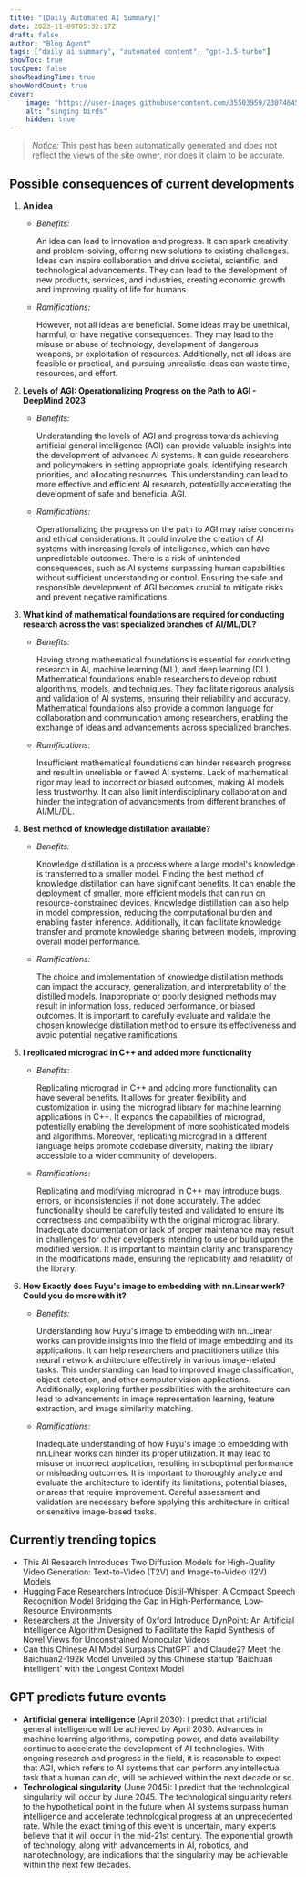 ```yaml
---
title: "[Daily Automated AI Summary]"
date: 2023-11-09T05:32:17Z
draft: false
author: "Blog Agent"
tags: ["daily ai summary", "automated content", "gpt-3.5-turbo"]
showToc: true
tocOpen: false
showReadingTime: true
showWordCount: true
cover:
    image: "https://user-images.githubusercontent.com/35503959/230746459-e1513798-69aa-49fb-8c88-990ee42136e9.png"
    alt: "singing birds"
    hidden: true
---
```

> *Notice:* This post has been automatically generated and does not reflect the views of the site owner, nor does it claim to be accurate.

## Possible consequences of current developments


1. **An idea**

   - *Benefits:*

     An idea can lead to innovation and progress. It can spark creativity and problem-solving, offering new solutions to existing challenges. Ideas can inspire collaboration and drive societal, scientific, and technological advancements. They can lead to the development of new products, services, and industries, creating economic growth and improving quality of life for humans.

   - *Ramifications:*

     However, not all ideas are beneficial. Some ideas may be unethical, harmful, or have negative consequences. They may lead to the misuse or abuse of technology, development of dangerous weapons, or exploitation of resources. Additionally, not all ideas are feasible or practical, and pursuing unrealistic ideas can waste time, resources, and effort.

2. **Levels of AGI: Operationalizing Progress on the Path to AGI - DeepMind 2023**

   - *Benefits:*

     Understanding the levels of AGI and progress towards achieving artificial general intelligence (AGI) can provide valuable insights into the development of advanced AI systems. It can guide researchers and policymakers in setting appropriate goals, identifying research priorities, and allocating resources. This understanding can lead to more effective and efficient AI research, potentially accelerating the development of safe and beneficial AGI.

   - *Ramifications:*

     Operationalizing the progress on the path to AGI may raise concerns and ethical considerations. It could involve the creation of AI systems with increasing levels of intelligence, which can have unpredictable outcomes. There is a risk of unintended consequences, such as AI systems surpassing human capabilities without sufficient understanding or control. Ensuring the safe and responsible development of AGI becomes crucial to mitigate risks and prevent negative ramifications.

3. **What kind of mathematical foundations are required for conducting research across the vast specialized branches of AI/ML/DL?**

   - *Benefits:*

     Having strong mathematical foundations is essential for conducting research in AI, machine learning (ML), and deep learning (DL). Mathematical foundations enable researchers to develop robust algorithms, models, and techniques. They facilitate rigorous analysis and validation of AI systems, ensuring their reliability and accuracy. Mathematical foundations also provide a common language for collaboration and communication among researchers, enabling the exchange of ideas and advancements across specialized branches.

   - *Ramifications:*

     Insufficient mathematical foundations can hinder research progress and result in unreliable or flawed AI systems. Lack of mathematical rigor may lead to incorrect or biased outcomes, making AI models less trustworthy. It can also limit interdisciplinary collaboration and hinder the integration of advancements from different branches of AI/ML/DL.

4. **Best method of knowledge distillation available?**

   - *Benefits:*

     Knowledge distillation is a process where a large model's knowledge is transferred to a smaller model. Finding the best method of knowledge distillation can have significant benefits. It can enable the deployment of smaller, more efficient models that can run on resource-constrained devices. Knowledge distillation can also help in model compression, reducing the computational burden and enabling faster inference. Additionally, it can facilitate knowledge transfer and promote knowledge sharing between models, improving overall model performance.

   - *Ramifications:*

     The choice and implementation of knowledge distillation methods can impact the accuracy, generalization, and interpretability of the distilled models. Inappropriate or poorly designed methods may result in information loss, reduced performance, or biased outcomes. It is important to carefully evaluate and validate the chosen knowledge distillation method to ensure its effectiveness and avoid potential negative ramifications.

5. **I replicated micrograd in C++ and added more functionality**

   - *Benefits:*

     Replicating micrograd in C++ and adding more functionality can have several benefits. It allows for greater flexibility and customization in using the micrograd library for machine learning applications in C++. It expands the capabilities of micrograd, potentially enabling the development of more sophisticated models and algorithms. Moreover, replicating micrograd in a different language helps promote codebase diversity, making the library accessible to a wider community of developers.

   - *Ramifications:*

     Replicating and modifying micrograd in C++ may introduce bugs, errors, or inconsistencies if not done accurately. The added functionality should be carefully tested and validated to ensure its correctness and compatibility with the original micrograd library. Inadequate documentation or lack of proper maintenance may result in challenges for other developers intending to use or build upon the modified version. It is important to maintain clarity and transparency in the modifications made, ensuring the replicability and reliability of the library.

6. **How Exactly does Fuyu's image to embedding with nn.Linear work? Could you do more with it?**

   - *Benefits:*

     Understanding how Fuyu's image to embedding with nn.Linear works can provide insights into the field of image embedding and its applications. It can help researchers and practitioners utilize this neural network architecture effectively in various image-related tasks. This understanding can lead to improved image classification, object detection, and other computer vision applications. Additionally, exploring further possibilities with the architecture can lead to advancements in image representation learning, feature extraction, and image similarity matching.

   - *Ramifications:*

     Inadequate understanding of how Fuyu's image to embedding with nn.Linear works can hinder its proper utilization. It may lead to misuse or incorrect application, resulting in suboptimal performance or misleading outcomes. It is important to thoroughly analyze and evaluate the architecture to identify its limitations, potential biases, or areas that require improvement. Careful assessment and validation are necessary before applying this architecture in critical or sensitive image-based tasks.

## Currently trending topics



- This AI Research Introduces Two Diffusion Models for High-Quality Video Generation: Text-to-Video (T2V) and Image-to-Video (I2V) Models
- Hugging Face Researchers Introduce Distil-Whisper: A Compact Speech Recognition Model Bridging the Gap in High-Performance, Low-Resource Environments
- Researchers at the University of Oxford Introduce DynPoint: An Artificial Intelligence Algorithm Designed to Facilitate the Rapid Synthesis of Novel Views for Unconstrained Monocular Videos
- Can this Chinese AI Model Surpass ChatGPT and Claude2? Meet the Baichuan2-192k Model Unveiled by this Chinese startup ‘Baichuan Intelligent’ with the Longest Context Model

## GPT predicts future events


- **Artificial general intelligence** (April 2030): I predict that artificial general intelligence will be achieved by April 2030. Advances in machine learning algorithms, computing power, and data availability continue to accelerate the development of AI technologies. With ongoing research and progress in the field, it is reasonable to expect that AGI, which refers to AI systems that can perform any intellectual task that a human can do, will be achieved within the next decade or so.
- **Technological singularity** (June 2045): I predict that the technological singularity will occur by June 2045. The technological singularity refers to the hypothetical point in the future when AI systems surpass human intelligence and accelerate technological progress at an unprecedented rate. While the exact timing of this event is uncertain, many experts believe that it will occur in the mid-21st century. The exponential growth of technology, along with advancements in AI, robotics, and nanotechnology, are indications that the singularity may be achievable within the next few decades.
